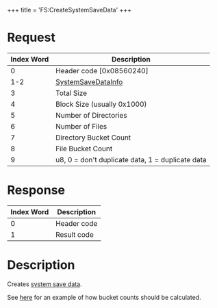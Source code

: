 +++
title = 'FS:CreateSystemSaveData'
+++

# Request

| Index Word | Description                                                             |
|------------|-------------------------------------------------------------------------|
| 0          | Header code \[0x08560240\]                                              |
| 1-2        | [SystemSaveDataInfo](Filesystem_services#systemsavedatainfo "wikilink") |
| 3          | Total Size                                                              |
| 4          | Block Size (usually 0x1000)                                             |
| 5          | Number of Directories                                                   |
| 6          | Number of Files                                                         |
| 7          | Directory Bucket Count                                                  |
| 8          | File Bucket Count                                                       |
| 9          | u8, 0 = don't duplicate data, 1 = duplicate data                        |

# Response

| Index Word | Description |
|------------|-------------|
| 0          | Header code |
| 1          | Result code |

# Description

Creates [system save data](System_SaveData "wikilink").

See [here](RomFS#hashkey_table_structure "wikilink") for an example of
how bucket counts should be calculated.
